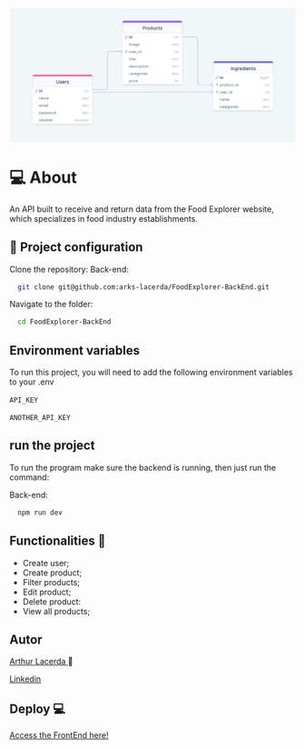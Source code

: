 ![logo](./.github/preview.png)

# 💻 About

An API built to receive and return data from the Food Explorer website, which specializes in food industry establishments.

## 🚀 Project configuration

Clone the repository:
Back-end:

```bash
  git clone git@github.com:arks-lacerda/FoodExplorer-BackEnd.git
```

Navigate to the folder:

```bash
  cd FoodExplorer-BackEnd
```

## Environment variables

To run this project, you will need to add the following environment variables to your .env

`API_KEY`

`ANOTHER_API_KEY`

## run the project

To run the program make sure the backend is running, then just run the command:

Back-end:

```bash
  npm run dev
```

## Functionalities 🤖

- Create user;
- Create product;
- Filter products;
- Edit product;
- Delete product:
- View all products;

## Autor

[Arthur Lacerda ](https://github.com/arks-lacerda) 🥇

[ Linkedin ](https://www.linkedin.com/in/arks-lacerda/)

## Deploy 💻

[ Access the FrontEnd here! ](https://github.com/arks-lacerda/FoodExplorer-FrontEnd)
